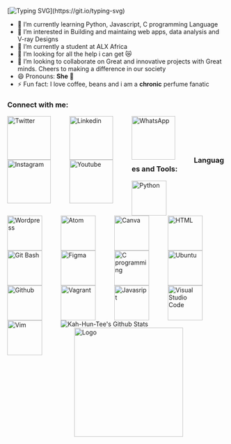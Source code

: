 [![Typing SVG](https://readme-typing-svg.demolab.com?font=Fira+Code&size=50&duration=5010&pause=1010&color=F7F7F7&center=true&vCenter=true&width=1000&height=100&lines=Hola!!!;Mi+nombre+es+marr%C3%B3n+terciopelo;My+name+is+Velvet%3A%3ABrown;Nice+to+know+you!)](https://git.io/typing-svg)

- 🔭 I’m currently learning Python, Javascript, C programming Language
- 👀 I’m interested in Building and maintaing web apps, data analysis and V-ray Designs
- 🌱 I’m currently a student at ALX Africa
- 🤔 I’m looking for all the help i can get 😿
- 💞️ I’m looking to collaborate on Great and innovative projects with Great minds. Cheers to making a difference in our society
- 😄 Pronouns: **She** 💃
- ⚡ Fun fact: I love coffee, beans and i am a **chronic** perfume fanatic






### Connect with me:

[<img align="left" alt="Twitter" width="100px" src="https://user-images.githubusercontent.com/114444517/199126082-02a62cff-efed-4f95-b4f4-caf6caa85889.svg" style="padding-right:40px;" />](https://twitter.com/BountyKahuntee)
[<img align="left" alt="Linkedin" width="100px" src="https://user-images.githubusercontent.com/114444517/199126391-daf343f7-f476-4369-9cc9-6c2981b1b0ab.svg" style="padding-right:40px;" />](https://www.linkedin.com/in/onayemi555)
[<img align="left" alt="WhatsApp" width="100px" src="https://user-images.githubusercontent.com/114444517/199125409-abe95d6f-d60e-4060-aa51-a68df8cbee81.svg" style="padding-right:40px;" />](https://wa.me/message/QR5YXQNWRRIAJ1)
[<img align="left" alt="Instagram" width="100px" src="https://user-images.githubusercontent.com/114444517/199126863-a572f84c-64c8-45cb-9147-c5319109ca35.svg" style="padding-right:40px;" />](https://www.instagram.com/the_velvet_brown)
[<img align="left" alt="Youtube" width="100px" src="https://user-images.githubusercontent.com/114444517/199482502-113f1e29-bf68-455a-a9fc-682aa756eee3.svg" style="padding-right:40px;" />](youtube.com/@Kah-Hun-Tee)



<br />
<br />
<br />
<br />





### Languages and Tools:

<img align="left" alt="Python" width="80px" src="https://cdn.jsdelivr.net/gh/devicons/devicon/icons/python/python-original.svg" style="padding-right:40px;" />
<img align="left" alt="Wordpress" width="80px" src="https://cdn.jsdelivr.net/gh/devicons/devicon/icons/wordpress/wordpress-plain.svg" style="padding-right:40px;" />
<img align="left" alt="Atom" width="80px" src="https://cdn.jsdelivr.net/gh/devicons/devicon/icons/atom/atom-original.svg" style="padding-right:40px;" />
<img align="left" alt="Canva" width="80px" src="https://cdn.jsdelivr.net/gh/devicons/devicon/icons/canva/canva-original.svg" style="padding-right:40px;" />
<img align="left" alt="HTML" width="80px" src="https://cdn.jsdelivr.net/gh/devicons/devicon/icons/html5/html5-original.svg" style="padding-right:40px;" />
<img align="left" alt="Git Bash" width="80px" src="https://cdn.jsdelivr.net/gh/devicons/devicon/icons/git/git-plain.svg" style="padding-right:40px;" />
<img align="left" alt="Figma" width="80px" src="https://cdn.jsdelivr.net/gh/devicons/devicon/icons/figma/figma-original.svg" style="padding-right:40px;" />
<img align="left" alt="C programming" width="80px" src="https://cdn.jsdelivr.net/gh/devicons/devicon/icons/c/c-original.svg" style="padding-right:40px;" />
<img align="left" alt="Ubuntu" width="80px" src="https://cdn.jsdelivr.net/gh/devicons/devicon/icons/ubuntu/ubuntu-plain.svg" style="padding-right:40px;" />
<img align="left" alt="Github" width="80px" src="https://user-images.githubusercontent.com/3369400/139447912-e0f43f33-6d9f-45f8-be46-2df5bbc91289.png" style="padding-right:40px;" />
<img align="left" alt="Vagrant" width="80px" src="https://cdn.jsdelivr.net/gh/devicons/devicon/icons/vagrant/vagrant-original.svg" style="padding-right:40px;" />
<img align="left" alt="Javasript" width="80px" src="https://cdn.jsdelivr.net/gh/devicons/devicon/icons/javascript/javascript-original.svg" style="padding-right:40px;" />
<img align="left" alt="Visual Studio Code" width="80px" src="https://cdn.jsdelivr.net/gh/devicons/devicon/icons/vscode/vscode-original.svg" style="padding-right:40px;" />
<img align="left" alt="Vim" width="80px" src="https://cdn.jsdelivr.net/gh/devicons/devicon/icons/vim/vim-original.svg" style="padding-right:40px;" />





<br />
<br />
<br />
<br />




<img align="left" alt="Kah-Hun-Tee's Github Stats" src="https://github-readme-stats.vercel.app/api?username=Kah-Hun-Tee&show_icons=true&hide_borders=true" />





<br />
<br />
<br />
<br />
<br />
<br />























<img align="right" alt="Logo" width="250px" src="https://user-images.githubusercontent.com/114444517/198271325-e34594a3-c65c-46a4-a842-cb98a9b56f43.png" style="padding-right:100px;" />
